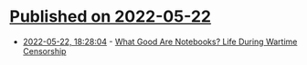 # [Published on 2022-05-22](index.md)

* [2022-05-22, 18:28:04](https://news.ycombinator.com/item?id=31471233) - [What Good Are Notebooks? Life During Wartime Censorship](http://www.thepolemicist.net/2022/05/what-good-are-notebooks-life-during.html)

